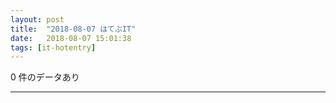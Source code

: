 ```yaml
---
layout: post
title:  "2018-08-07 はてぶIT"
date:   2018-08-07 15:01:38
tags: [it-hotentry]
---
```

0 件のデータあり

<hr>
